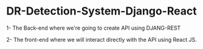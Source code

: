 # DR-Detection-System-Django-React
1- The Back-end where we're going to create API using DJANG-REST

2- The front-end where we will interact directly with the API using React JS.
